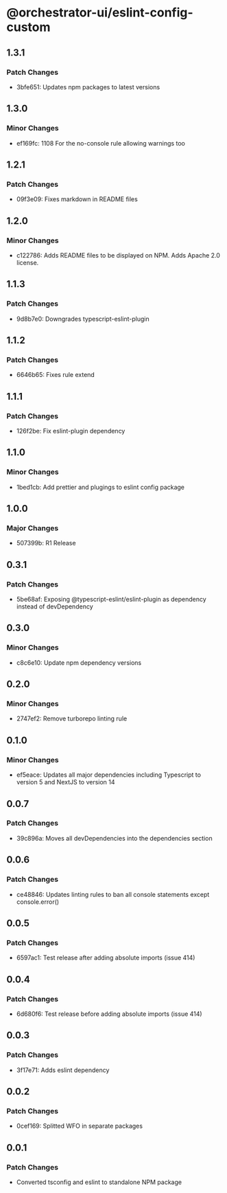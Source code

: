 # @orchestrator-ui/eslint-config-custom

## 1.3.1

### Patch Changes

-   3bfe651: Updates npm packages to latest versions

## 1.3.0

### Minor Changes

-   ef169fc: 1108 For the no-console rule allowing warnings too

## 1.2.1

### Patch Changes

-   09f3e09: Fixes markdown in README files

## 1.2.0

### Minor Changes

-   c122786: Adds README files to be displayed on NPM. Adds Apache 2.0 license.

## 1.1.3

### Patch Changes

-   9d8b7e0: Downgrades typescript-eslint-plugin

## 1.1.2

### Patch Changes

-   6646b65: Fixes rule extend

## 1.1.1

### Patch Changes

-   126f2be: Fix eslint-plugin dependency

## 1.1.0

### Minor Changes

-   1bed1cb: Add prettier and plugings to eslint config package

## 1.0.0

### Major Changes

-   507399b: R1 Release

## 0.3.1

### Patch Changes

-   5be68af: Exposing @typescript-eslint/eslint-plugin as dependency instead of devDependency

## 0.3.0

### Minor Changes

-   c8c6e10: Update npm dependency versions

## 0.2.0

### Minor Changes

-   2747ef2: Remove turborepo linting rule

## 0.1.0

### Minor Changes

-   ef5eace: Updates all major dependencies including Typescript to version 5 and NextJS to version 14

## 0.0.7

### Patch Changes

-   39c896a: Moves all devDependencies into the dependencies section

## 0.0.6

### Patch Changes

-   ce48846: Updates linting rules to ban all console statements except console.error()

## 0.0.5

### Patch Changes

-   6597ac1: Test release after adding absolute imports (issue 414)

## 0.0.4

### Patch Changes

-   6d680f6: Test release before adding absolute imports (issue 414)

## 0.0.3

### Patch Changes

-   3f17e71: Adds eslint dependency

## 0.0.2

### Patch Changes

-   0cef169: Splitted WFO in separate packages

## 0.0.1

### Patch Changes

-   Converted tsconfig and eslint to standalone NPM package
